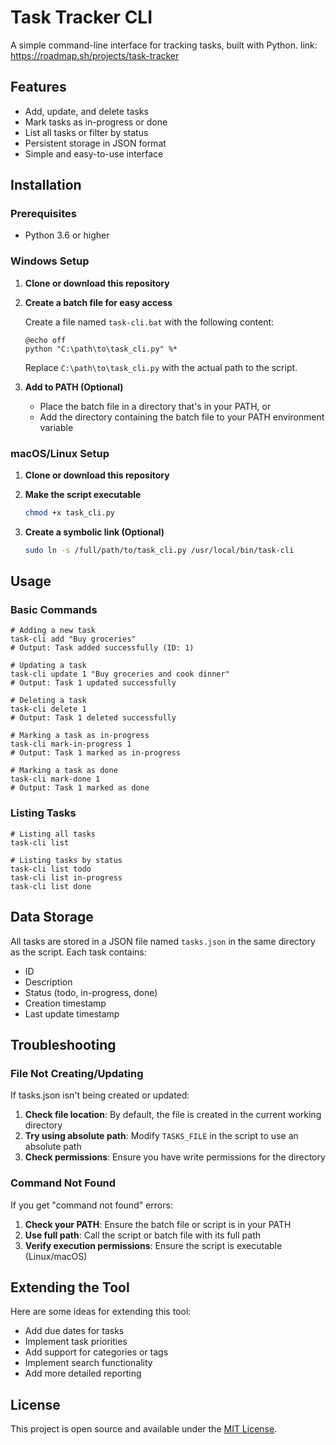 # Task Tracker CLI

A simple command-line interface for tracking tasks, built with Python.
link: https://roadmap.sh/projects/task-tracker
## Features

- Add, update, and delete tasks
- Mark tasks as in-progress or done
- List all tasks or filter by status
- Persistent storage in JSON format
- Simple and easy-to-use interface

## Installation

### Prerequisites

- Python 3.6 or higher

### Windows Setup

1. **Clone or download this repository**

2. **Create a batch file for easy access**

   Create a file named `task-cli.bat` with the following content:
   ```batch
   @echo off
   python "C:\path\to\task_cli.py" %*
   ```
   Replace `C:\path\to\task_cli.py` with the actual path to the script.

3. **Add to PATH (Optional)**

   - Place the batch file in a directory that's in your PATH, or
   - Add the directory containing the batch file to your PATH environment variable

### macOS/Linux Setup

1. **Clone or download this repository**

2. **Make the script executable**
   ```bash
   chmod +x task_cli.py
   ```

3. **Create a symbolic link (Optional)**
   ```bash
   sudo ln -s /full/path/to/task_cli.py /usr/local/bin/task-cli
   ```

## Usage

### Basic Commands

```
# Adding a new task
task-cli add "Buy groceries"
# Output: Task added successfully (ID: 1)

# Updating a task
task-cli update 1 "Buy groceries and cook dinner"
# Output: Task 1 updated successfully

# Deleting a task
task-cli delete 1
# Output: Task 1 deleted successfully

# Marking a task as in-progress
task-cli mark-in-progress 1
# Output: Task 1 marked as in-progress

# Marking a task as done
task-cli mark-done 1
# Output: Task 1 marked as done
```

### Listing Tasks

```
# Listing all tasks
task-cli list

# Listing tasks by status
task-cli list todo
task-cli list in-progress
task-cli list done
```

## Data Storage

All tasks are stored in a JSON file named `tasks.json` in the same directory as the script. Each task contains:

- ID
- Description
- Status (todo, in-progress, done)
- Creation timestamp
- Last update timestamp

## Troubleshooting

### File Not Creating/Updating

If tasks.json isn't being created or updated:

1. **Check file location**: By default, the file is created in the current working directory
2. **Try using absolute path**: Modify `TASKS_FILE` in the script to use an absolute path
3. **Check permissions**: Ensure you have write permissions for the directory

### Command Not Found

If you get "command not found" errors:

1. **Check your PATH**: Ensure the batch file or script is in your PATH
2. **Use full path**: Call the script or batch file with its full path
3. **Verify execution permissions**: Ensure the script is executable (Linux/macOS)

## Extending the Tool

Here are some ideas for extending this tool:

- Add due dates for tasks
- Implement task priorities
- Add support for categories or tags
- Implement search functionality
- Add more detailed reporting

## License

This project is open source and available under the [MIT License](LICENSE).
